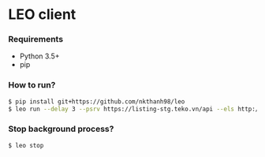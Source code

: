 # LEO client

### Requirements
- Python 3.5+
- pip

### How to run?
```bash
$ pip install git+https://github.com/nkthanh98/leo
$ leo run --delay 3 --psrv https://listing-stg.teko.vn/api --els http://localhost:88
```

### Stop background process?
```bash
$ leo stop
